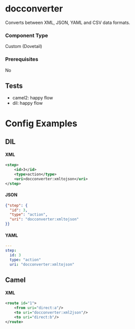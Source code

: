 # docconverter

Converts between XML, JSON, YAML and CSV data formats.

### Component Type

Custom (Dovetail)

### Prerequisites

No

## Tests

- camel2: happy flow
- dil: happy flow

# Config Examples

## DIL

#### XML 

```xml
<step>
    <id>3</id>
    <type>action</type>
    <uri>docconverter:xmltojson</uri>
</step>
```

#### JSON

```json
{"step": {
  "id": 3,
  "type": "action",
  "uri": "docconverter:xmltojson"
}}
```

#### YAML

```yaml
---
step:
  id: 3
  type: "action"
  uri: "docconverter:xmltojson"
```

## Camel

#### XML

```xml
<route id="1">
    <from uri="direct:a"/>
    <to uri="docconverter:xml2json"/>
    <to uri="direct:b"/>
</route>
```


    



